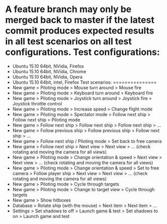 A feature branch may only be merged back to master if the latest commit 
produces expected results in all test scenarios on all test configurations.
Test configurations:
====================
+   Ubuntu 15.10 64bit, NVidia, Firefox
+   Ubuntu 15.10 64bit, NVidia, Chrome
+   Ubuntu 15.10 64bit, NVidia, Opera
+   Ubuntu 15.10 64bit, intel, Firefox
Test scenarios:
===============
+   New game > Piloting mode > Mouse turn around > Mouse fire
+   New game > Piloting mode > Keyboard turn around > Keyboard fire
+   New game > Piloting mode > Joystick turn around > Joystick fire > Joystick throttle control
+   New game > Piloting mode > Increase speed > Change flight mode
+   New game > Piloting mode > Spectator mode > Follow next ship > Follow next ship > Piloting mode
+   New game > Follow next ship > Follow next ship > Follow next ship > ...
+   New game > Follow previous ship > Follow previous ship > Follow next ship > ...
+   New game > Follow next ship / Piloting mode > Set back to free camera
+   New game > Follow next ship > Next view > Next view > ... (check rotating and moving the camera for all views)
+   New game > Piloting mode > Change orientation & speed > Next view > Next view > ... (check rotating and moving the camera for all views)
+   New game > Piloting mode > Change orientation & speed > Set to free camera > Follow player ship > Next view > Next view > ... (check rotating and moving the camera for all views)
+   New game > Piloting mode > Cycle through targets
+   New game > Piloting mode > Change to target view > Cycle through targets
+   New game > Show hitboxes
+   Database > Rotate ship (with the mouse) > Next item > Next item > ...
+   Settings > Set shadows to off > Launch game & test > Set shadows to on > Launch game and test
